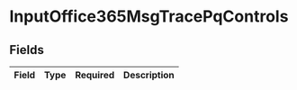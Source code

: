 # InputOffice365MsgTracePqControls


## Fields

| Field       | Type        | Required    | Description |
| ----------- | ----------- | ----------- | ----------- |